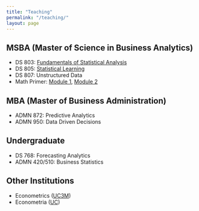 ```yaml
---
title: "Teaching"
permalink: "/teaching/"
layout: page
---
```


## MSBA (Master of Science in Business Analytics)

 - DS 803: [Fundamentals of Statistical Analysis](https://universitysystemnh-my.sharepoint.com/:b:/g/personal/be1008_usnh_edu/EZByn9_TAEZMhh2Uu2BzL8gBDS4T1xHJfZjvi2AuXsIC9g?e=Wekei3)
 - DS 805: [Statistical Learning](https://universitysystemnh-my.sharepoint.com/:b:/g/personal/be1008_usnh_edu/Eez8oB_SP9hJs6aMrNYXvK8BYZ7TSJaCx5Qe9lpfiCAYUA?e=cWAyj3)
 - DS 807: Unstructured Data
 - Math Primer: [Module 1](https://burcueke.shinyapps.io/Module1/), [Module 2](https://burcueke.shinyapps.io/Module2/)

## MBA (Master of Business Administration)

 - ADMN 872: Predictive Analytics
 - ADMN 950: Data Driven Decisions

## Undergraduate

 - DS 768: Forecasting Analytics
 - ADMN 420/510: Business Statistics

## Other Institutions

 - Econometrics ([UC3M](https://economics.uc3m.es/))
 - Econometria ([UC](https://economia.uc.cl/))
